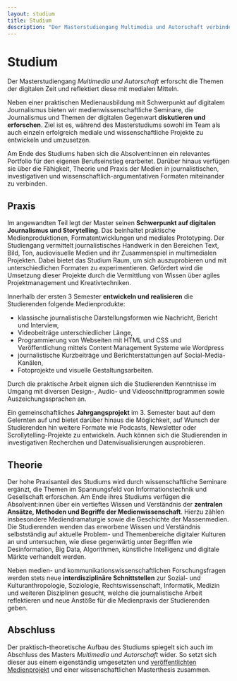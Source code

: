 ```yaml
---
layout: studium
title: Studium
description: "Der Masterstudiengang Multimedia und Autorschaft verbindet medienwissenschaftliche Theorie mit journalistischer Praxis mit Schwerpunkt auf digitalen Medien."
---
```


# Studium

Der Masterstudiengang _Multimedia und Autorschaft_ erforscht die Themen der digitalen Zeit und reflektiert diese mit medialen Mitteln.

Neben einer praktischen Medienausbildung mit Schwerpunkt auf digitalem Journalismus bieten wir medienwissenschaftliche Seminare, die Journalismus und Themen der digitalen Gegenwart **diskutieren und erforschen**. Ziel ist es, während des Masterstudiums sowohl im Team als auch einzeln erfolgreich mediale und wissenschaftliche Projekte zu entwickeln und umzusetzen.

Am Ende des Studiums haben sich die Absolvent:innen ein relevantes Portfolio für den eigenen Berufseinstieg erarbeitet. Darüber hinaus verfügen sie über die Fähigkeit, Theorie und Praxis der Medien in journalistischen, investigativen und wissenschaftlich-argumentativen Formaten miteinander zu verbinden.

## Praxis

Im angewandten Teil legt der Master seinen **Schwerpunkt auf digitalen Journalismus und Storytelling**. Das beinhaltet praktische Medienproduktionen, Formatentwicklungen und mediales Prototyping. Der Studiengang vermittelt journalistisches Handwerk in den Bereichen Text, Bild, Ton, audiovisuelle Medien und ihr Zusammenspiel in multimedialen Projekten. Dabei bietet das Studium Raum, um sich auszuprobieren und mit unterschiedlichen Formaten zu experimentieren. Gefördert wird die Umsetzung dieser Projekte durch die Vermittlung von Wissen über agiles Projektmanagement und Kreativtechniken.

Innerhalb der ersten 3 Semester **entwickeln und realisieren** die Studierenden folgende Medienprodukte:

- klassische journalistische Darstellungsformen wie Nachricht, Bericht und Interview,
- Videobeiträge unterschiedlicher Länge,
- Programmierung von Webseiten mit HTML und CSS und Veröffentlichung mittels Content Management Systeme wie Wordpress
- journalistische Kurzbeiträge und Berichterstattungen auf Social-Media-Kanälen,
- Fotoprojekte und visuelle Gestaltungsarbeiten.

Durch die praktische Arbeit eignen sich die Studierenden Kenntnisse im Umgang mit diversen Design-, Audio- und Videoschnittprogrammen sowie Auszeichungssprachen an. 

Ein gemeinschaftliches **Jahrgangsprojekt** im 3. Semester baut auf dem Gelernten auf und bietet darüber hinaus die Möglichkeit, auf Wunsch der Studierenden hin weitere Formate wie Podcasts, Newsletter oder Scrollytelling-Projekte zu entwickeln. Auch können sich die Studierenden in investigativen Recherchen und Datenvisualisierungen ausprobieren.

## Theorie

Der hohe Praxisanteil des Studiums wird durch wissenschaftliche Seminare ergänzt, die Themen im Spannungsfeld von Informationstechnik und Gesellschaft erforschen. Am Ende ihres Studiums verfügen die Absolvent:innen über ein vertieftes Wissen und Verständnis der **zentralen Ansätze, Methoden und Begriffe der Medienwissenschaft**. Hierzu zählen insbesondere Mediendramaturgie sowie die Geschichte der Massenmedien. Die Studierenden wenden das erworbene Wissen und Verständnis selbstständig auf aktuelle Problem- und Themenbereiche digitaler Kulturen an und untersuchen, wie diese gegenwärtig unter Begriffen wie Desinformation, Big Data, Algorithmen, künstliche Intelligenz und digitale Märkte verhandelt werden.

Neben medien- und kommunikationswissenschaftlichen Forschungsfragen werden stets neue **interdisziplinäre Schnittstellen** zur Sozial- und Kulturanthropologie, Soziologie, Rechtswissenschaft, Informatik, Medizin und weiteren Disziplinen gesucht, welche die journalistische Arbeit reflektieren und neue Anstöße für die Medienpraxis der Studierenden geben.

## Abschluss

Der praktisch-theoretische Aufbau des Studiums spiegelt sich auch im Abschluss des Masters _Multimedia und Autorschaft_ wider. So setzt sich dieser aus einem eigenständig umgesetzten und [veröffentlichten Medienprojekt](/showroom) und einer wissenschaftlichen Masterthesis zusammen.
